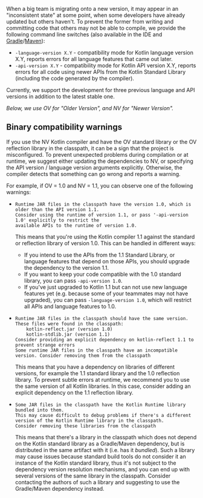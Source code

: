 [//]: # (title: 兼容模式)

When a big team is migrating onto a new version, it may appear in an "inconsistent state" at some point, when some developers have already updated but others haven't. To prevent the former from writing and committing code that others may not be able to compile, we provide the following command line switches (also available in the IDE and [Gradle](gradle-compiler-options.md)/[Maven](maven.md#指定编译器选项)):   

* `-language-version X.Y` - compatibility mode for Kotlin language version X.Y, reports errors for all language features that came out later.
* `-api-version X.Y` - compatibility mode for Kotlin API version X.Y, reports errors for all code using newer APIs from the Kotlin Standard Library (including the code generated by the compiler).

Currently, we support the development for three previous language and API versions in addition to the latest stable one.

_Below, we use OV for "Older Version", and NV for "Newer Version"._ 

## Binary compatibility warnings

If you use the NV Kotlin compiler and have the OV standard library or the OV reflection library in the classpath, it can be a sign that the project is misconfigured.
To prevent unexpected problems during compilation or at runtime, we suggest either updating the dependencies to NV, or specifying the API version / language version arguments explicitly.
Otherwise, the compiler detects that something can go wrong and reports a warning.

For example, if OV = 1.0 and NV = 1.1, you can observe one of the following warnings:

*
    ```
    Runtime JAR files in the classpath have the version 1.0, which is older than the API version 1.1. 
    Consider using the runtime of version 1.1, or pass '-api-version 1.0' explicitly to restrict the 
    available APIs to the runtime of version 1.0.
    ```

    This means that you're using the Kotlin compiler 1.1 against the standard or reflection library of version 1.0. This can be handled in different ways:
    * If you intend to use the APIs from the 1.1 Standard Library, or language features that depend on those APIs, you should upgrade the dependency to the version 1.1.
    * If you want to keep your code compatible with the 1.0 standard library, you can pass `-api-version 1.0`.
    * If you've just upgraded to Kotlin 1.1 but can not use new language features yet (e.g. because some of your teammates may not have upgraded), you can pass `-language-version 1.0`, which will restrict all APIs and language features to 1.0.

* 
    ```
    Runtime JAR files in the classpath should have the same version. These files were found in the classpath:
        kotlin-reflect.jar (version 1.0)
        kotlin-stdlib.jar (version 1.1)
    Consider providing an explicit dependency on kotlin-reflect 1.1 to prevent strange errors
    Some runtime JAR files in the classpath have an incompatible version. Consider removing them from the classpath
    ```
    
    This means that you have a dependency on libraries of different versions, for example the 1.1 standard library and the 1.0 reflection library. To prevent subtle errors at runtime, we recommend you to use the same version of all Kotlin libraries. In this case, consider adding an explicit dependency on the 1.1 reflection library.

*
    ```
    Some JAR files in the classpath have the Kotlin Runtime library bundled into them. 
    This may cause difficult to debug problems if there's a different version of the Kotlin Runtime library in the classpath. 
    Consider removing these libraries from the classpath
    ```
    
    This means that there's a library in the classpath which does not depend on the Kotlin standard library as a Gradle/Maven dependency, but is distributed in the same artifact with it (i.e. has it _bundled_). Such a library may cause issues because standard build tools do not consider it an instance of the Kotlin standard library, thus it's not subject to the dependency version resolution mechanisms, and you can end up with several versions of the same library in the classpath. Consider contacting the authors of such a library and suggesting to use the Gradle/Maven dependency instead.

